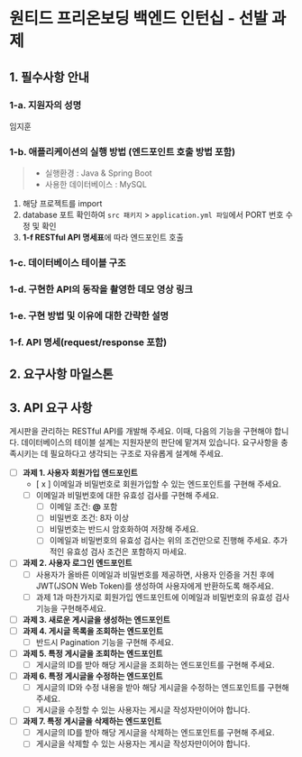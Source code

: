 # 원티드 프리온보딩 백엔드 인턴십 - 선발 과제


## 1. 필수사항 안내

### 1-a. 지원자의 성명 
임지훈
### 1-b. 애플리케이션의 실행 방법 (엔드포인트 호출 방법 포함)
> * 실행환경 : Java & Spring Boot
> * 사용한 데이터베이스 : MySQL
1. 해당 프로젝트를 import
2. database 포트 확인하여 `src 패키지` > `application.yml 파일`에서 PORT 번호 수정 및 확인
3. **1-f RESTful API 명세표**에 따라 엔드포인트 호출 

### 1-c. 데이터베이스 테이블 구조


### 1-d. 구현한 API의 동작을 촬영한 데모 영상 링크


### 1-e. 구현 방법 및 이유에 대한 간략한 설명


### 1-f. API 명세(request/response 포함)





## 2. 요구사항 마일스톤
## 3. API 요구 사항
게시판을 관리하는 RESTful API를 개발해 주세요. 이때, 다음의 기능을 구현해야 합니다. 데이터베이스의 테이블 설계는 지원자분의 판단에 맡겨져 있습니다. 요구사항을 충족시키는 데 필요하다고 생각되는 구조로 자유롭게 설계해 주세요.

- [ ] **과제 1. 사용자 회원가입 엔드포인트**
    - [ x ] 이메일과 비밀번호로 회원가입할 수 있는 엔드포인트를 구현해 주세요.
    - [ ] 이메일과 비밀번호에 대한 유효성 검사를 구현해 주세요.
        - [ ] 이메일 조건: **@** 포함
        - [ ] 비밀번호 조건: 8자 이상
        - [ ] 비밀번호는 반드시 암호화하여 저장해 주세요.
        - [ ] 이메일과 비밀번호의 유효성 검사는 위의 조건만으로 진행해 주세요. 추가적인 유효성 검사 조건은 포함하지 마세요.
- [ ] **과제 2. 사용자 로그인 엔드포인트**
    - [ ] 사용자가 올바른 이메일과 비밀번호를 제공하면, 사용자 인증을 거친 후에 JWT(JSON Web Token)를 생성하여 사용자에게 반환하도록 해주세요.
    - [ ] 과제 1과 마찬가지로 회원가입 엔드포인트에 이메일과 비밀번호의 유효성 검사기능을 구현해주세요.
- [ ] **과제 3. 새로운 게시글을 생성하는 엔드포인트**
- [ ] **과제 4. 게시글 목록을 조회하는 엔드포인트**
    - [ ] 반드시 Pagination 기능을 구현해 주세요.
- [ ] **과제 5. 특정 게시글을 조회하는 엔드포인트**
    - [ ] 게시글의 ID를 받아 해당 게시글을 조회하는 엔드포인트를 구현해 주세요.
- [ ] **과제 6. 특정 게시글을 수정하는 엔드포인트**
    - [ ] 게시글의 ID와 수정 내용을 받아 해당 게시글을 수정하는 엔드포인트를 구현해 주세요.
    - [ ] 게시글을 수정할 수 있는 사용자는 게시글 작성자만이어야 합니다.
- [ ] **과제 7. 특정 게시글을 삭제하는 엔드포인트**
    - [ ] 게시글의 ID를 받아 해당 게시글을 삭제하는 엔드포인트를 구현해 주세요.
    - [ ] 게시글을 삭제할 수 있는 사용자는 게시글 작성자만이어야 합니다.
